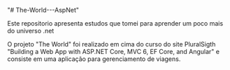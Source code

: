 "# The-World---AspNet" 

Este repositorio apresenta estudos que tomei para aprender um poco mais do universo .net

O projeto "The World" foi realizado em cima do curso do site PluralSigth "Building a Web App with ASP.NET Core, MVC 6, EF Core, and Angular" e consiste em uma aplicação para gerenciamento de viagens.
